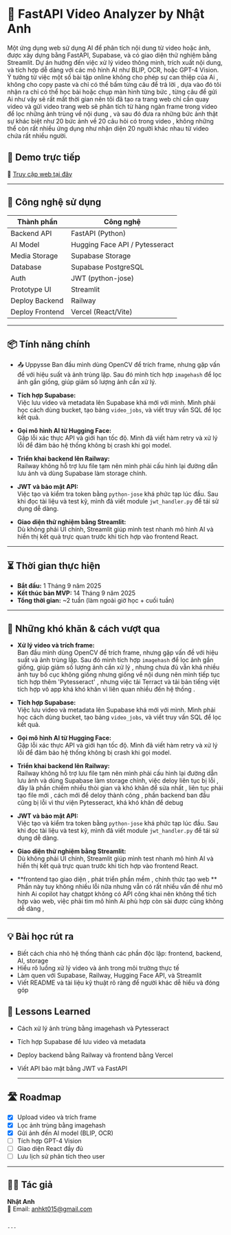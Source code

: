 # 🎥 FastAPI Video Analyzer by Nhật Anh

Một ứng dụng web sử dụng AI để phân tích nội dung từ video hoặc ảnh, được xây dựng bằng FastAPI, Supabase, và có giao diện thử nghiệm bằng Streamlit. Dự án hướng đến việc xử lý video thông minh, trích xuất nội dung, và tích hợp dễ dàng với các mô hình AI như BLIP, OCR, hoặc GPT-4 Vision.
Ý tưởng từ việc một số bài tập online không cho phép sự can thiệp của Ai , không cho copy paste và chỉ có thể bấm từng câu để trả lời , dựa vào đó tôi nhận ra chỉ có thể học bài hoặc chụp màn hình từng bức , từng câu để gửi Ai như vậy sẽ rất mất thời gian nên tôi đã tạo ra trang web chỉ cần quay video và gửi video trang web sẽ phân tích từ hàng ngàn frame trong video để lọc những ảnh trùng về nội dung , và sau đó đưa ra những bức ảnh thật sự khác biệt như 20 bức ảnh về 20 câu hỏi có trong video , không những thể còn rất nhiều ứng dụng như nhận diện 20 người khác nhau từ video chứa rất nhiều người. 

## 🚀 Demo trực tiếp

🔗 [Truy cập web tại đây](https://ai-image-app-frontend-super-anhkt015s-projects.vercel.app/)

---

## 🧱 Công nghệ sử dụng

| Thành phần       | Công nghệ            |
|------------------|----------------------|
| Backend API      | FastAPI (Python)     |
| AI Model         | Hugging Face API / Pytesseract |
| Media Storage    | Supabase Storage     |
| Database         | Supabase PostgreSQL  |
| Auth             | JWT (python-jose)    |
| Prototype UI     | Streamlit            |
| Deploy Backend   | Railway              |
| Deploy Frontend  | Vercel (React/Vite)  |

---

## 📦 Tính năng chính

- 📤 Uppysse
   Ban đầu mình dùng OpenCV để trích frame, nhưng gặp vấn đề với hiệu suất và ảnh trùng lặp. Sau đó mình tích hợp `imagehash` để lọc ảnh gần giống, giúp giảm số lượng ảnh cần xử lý.

- **Tích hợp Supabase:**  
  Việc lưu video và metadata lên Supabase khá mới với mình. Mình phải học cách dùng bucket, tạo bảng `video_jobs`, và viết truy vấn SQL để lọc kết quả.

- **Gọi mô hình AI từ Hugging Face:**  
  Gặp lỗi xác thực API và giới hạn tốc độ. Mình đã viết hàm retry và xử lý lỗi để đảm bảo hệ thống không bị crash khi gọi model.

- **Triển khai backend lên Railway:**  
  Railway không hỗ trợ lưu file tạm nên mình phải cấu hình lại đường dẫn lưu ảnh và dùng Supabase làm storage chính.

- **JWT và bảo mật API:**  
  Việc tạo và kiểm tra token bằng `python-jose` khá phức tạp lúc đầu. Sau khi đọc tài liệu và test kỹ, mình đã viết module `jwt_handler.py` để tái sử dụng dễ dàng.

- **Giao diện thử nghiệm bằng Streamlit:**  
  Dù không phải UI chính, Streamlit giúp mình test nhanh mô hình AI và hiển thị kết quả trực quan trước khi tích hợp vào frontend React.

---
## ⏳ Thời gian thực hiện

- **Bắt đầu:** 1 Tháng 9 năm 2025  
- **Kết thúc bản MVP:** 14  Tháng 9 năm 2025  
- **Tổng thời gian:** ~2 tuần (làm ngoài giờ học + cuối tuần)

---

## 🧗 Những khó khăn & cách vượt qua

- **Xử lý video và trích frame:**  
  Ban đầu mình dùng OpenCV để trích frame, nhưng gặp vấn đề với hiệu suất và ảnh trùng lặp. Sau đó mình tích hợp `imagehash` để lọc ảnh gần giống, giúp giảm số lượng ảnh cần xử lý , nhưng chưa đủ vẫn khá nhiều ảnh tuy bố cục không giống nhưng giống về nội dung nên mình tiếp tục tích hợp thêm 'Pytesseract' , nhưng việc tải Terract và tải bản tiếng việt tích hợp vô app khá khó khăn vì liên quan nhiều đến hệ thống .

- **Tích hợp Supabase:**  
  Việc lưu video và metadata lên Supabase khá mới với mình. Mình phải học cách dùng bucket, tạo bảng `video_jobs`, và viết truy vấn SQL để lọc kết quả.

- **Gọi mô hình AI từ Hugging Face:**  
  Gặp lỗi xác thực API và giới hạn tốc độ. Mình đã viết hàm retry và xử lý lỗi để đảm bảo hệ thống không bị crash khi gọi model.

- **Triển khai backend lên Railway:**  
  Railway không hỗ trợ lưu file tạm nên mình phải cấu hình lại đường dẫn lưu ảnh và dùng Supabase làm storage chính, việc deloy liên tục bị lỗi , đây là phần chiếm nhiều thòi gian và khó khăn để sửa nhất , liên tục phải tạo file mới , cách mới để deloy thành công , phần backend ban đầu cũng bị lỗi vì thư viện Pytesseract, khá khó khăn để debug 

- **JWT và bảo mật API:**  
  Việc tạo và kiểm tra token bằng `python-jose` khá phức tạp lúc đầu. Sau khi đọc tài liệu và test kỹ, mình đã viết module `jwt_handler.py` để tái sử dụng dễ dàng.

- **Giao diện thử nghiệm bằng Streamlit:**  
  Dù không phải UI chính, Streamlit giúp mình test nhanh mô hình AI và hiển thị kết quả trực quan trước khi tích hợp vào frontend React.
- **frontend tạo giao diện , phát triển phần mềm , chính thức tạo web **
  Phần này tuy không nhiều lỗi nữa nhưng vẫn có rất nhiều vấn đề như mô hình Ai copilot hay chatgpt không có API công khai nên không thể tích hợp vào web, việc phải tìm mô hình Ai phù hợp còn sài được cũng không dễ dàng , 
---

## 💡 Bài học rút ra

- Biết cách chia nhỏ hệ thống thành các phần độc lập: frontend, backend, AI, storage
- Hiểu rõ luồng xử lý video và ảnh trong môi trường thực tế
- Làm quen với Supabase, Railway, Hugging Face API, và Streamlit 
- Viết README và tài liệu kỹ thuật rõ ràng để người khác dễ hiểu và đóng góp


## 🧠 Lessons Learned

- Cách xử lý ảnh trùng bằng imagehash và Pytesseract
- Tích hợp Supabase để lưu video và metadata
- Deploy backend bằng Railway và frontend bằng Vercel
- Viết API bảo mật bằng JWT và FastAPI

  ---
  
## 🛣 Roadmap

- [x] Upload video và trích frame
- [x] Lọc ảnh trùng bằng imagehash
- [x] Gửi ảnh đến AI model (BLIP, OCR)
- [ ] Tích hợp GPT-4 Vision
- [ ] Giao diện React đầy đủ
- [ ] Lưu lịch sử phân tích theo user

---

## 👨‍💻 Tác giả

**Nhật Anh**  
📧 Email: anhkt015@gmail.com
```

---
